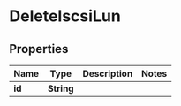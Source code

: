 

# DeleteIscsiLun


## Properties

Name | Type | Description | Notes
------------ | ------------- | ------------- | -------------
**id** | **String** |  | 



